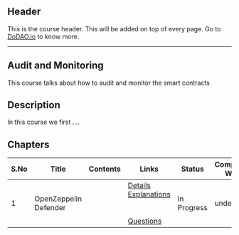 ## Header
This is the course header. This will be added on top of every page. Go to [DoDAO.io](https://www.dodao.io) to know more.

 ---

 ## Audit and Monitoring
 This course talks about how to audit and monitor the smart contracts

 
 ## Description
 In this course we first ....
 
 ## Chapters
 
 | S.No        | Title       | Contents   | Links      | Status      | Completion Week |
 | ----------- | ----------- |----------- |----------- | ----------- | ----------- |
 | 1      | OpenZeppelin Defender | | [Details](generated/topics/openzeppelin-defender.md) <br/> [Explanations](generated/explanations/defender.md) <br/>  <br/>  <br/> [Questions](generated/questions/defender.md) | In Progress | undefined | 
